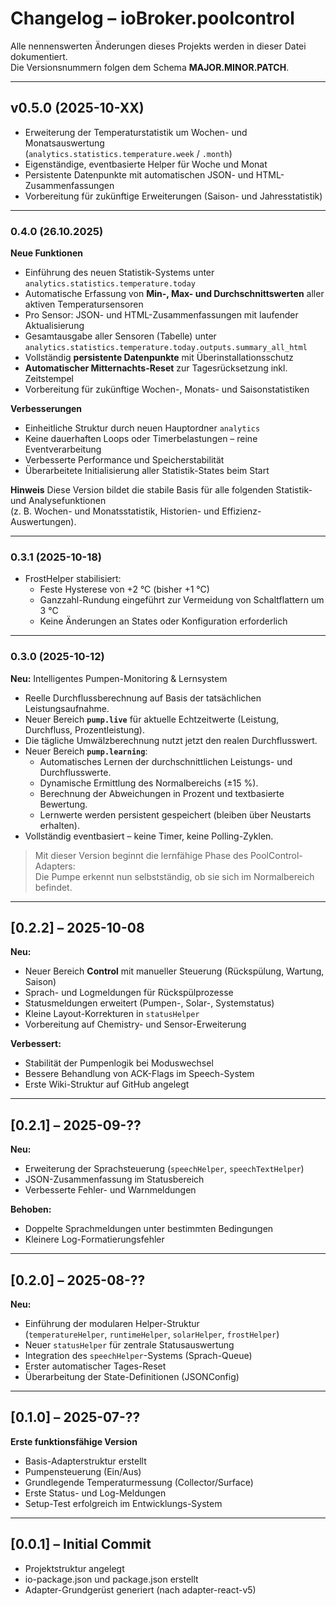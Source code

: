 # Changelog – ioBroker.poolcontrol

Alle nennenswerten Änderungen dieses Projekts werden in dieser Datei dokumentiert.  
Die Versionsnummern folgen dem Schema **MAJOR.MINOR.PATCH**.

---

## v0.5.0 (2025-10-XX)
- Erweiterung der Temperaturstatistik um Wochen- und Monatsauswertung  
  (`analytics.statistics.temperature.week` / `.month`)
- Eigenständige, eventbasierte Helper für Woche und Monat
- Persistente Datenpunkte mit automatischen JSON- und HTML-Zusammenfassungen
- Vorbereitung für zukünftige Erweiterungen (Saison- und Jahresstatistik)


---


### **0.4.0 (26.10.2025)**

**Neue Funktionen**
- Einführung des neuen Statistik-Systems unter `analytics.statistics.temperature.today`
- Automatische Erfassung von **Min-, Max- und Durchschnittswerten** aller aktiven Temperatursensoren
- Pro Sensor: JSON- und HTML-Zusammenfassungen mit laufender Aktualisierung
- Gesamtausgabe aller Sensoren (Tabelle) unter  
  `analytics.statistics.temperature.today.outputs.summary_all_html`
- Vollständig **persistente Datenpunkte** mit Überinstallationsschutz
- **Automatischer Mitternachts-Reset** zur Tagesrücksetzung inkl. Zeitstempel
- Vorbereitung für zukünftige Wochen-, Monats- und Saisonstatistiken

**Verbesserungen**
- Einheitliche Struktur durch neuen Hauptordner `analytics`
- Keine dauerhaften Loops oder Timerbelastungen – reine Eventverarbeitung
- Verbesserte Performance und Speicherstabilität
- Überarbeitete Initialisierung aller Statistik-States beim Start

**Hinweis**
Diese Version bildet die stabile Basis für alle folgenden Statistik- und Analysefunktionen  
(z. B. Wochen- und Monatsstatistik, Historien- und Effizienz-Auswertungen).


---


### 0.3.1 (2025-10-18)
- FrostHelper stabilisiert:
  - Feste Hysterese von +2 °C (bisher +1 °C)
  - Ganzzahl-Rundung eingeführt zur Vermeidung von Schaltflattern um 3 °C
  - Keine Änderungen an States oder Konfiguration erforderlich


---


### 0.3.0 (2025-10-12)
**Neu:** Intelligentes Pumpen-Monitoring & Lernsystem

- Reelle Durchflussberechnung auf Basis der tatsächlichen Leistungsaufnahme.  
- Neuer Bereich **`pump.live`** für aktuelle Echtzeitwerte (Leistung, Durchfluss, Prozentleistung).  
- Die tägliche Umwälzberechnung nutzt jetzt den realen Durchflusswert.  
- Neuer Bereich **`pump.learning`**:
  - Automatisches Lernen der durchschnittlichen Leistungs- und Durchflusswerte.  
  - Dynamische Ermittlung des Normalbereichs (±15 %).  
  - Berechnung der Abweichungen in Prozent und textbasierte Bewertung.  
  - Lernwerte werden persistent gespeichert (bleiben über Neustarts erhalten).  
- Vollständig eventbasiert – keine Timer, keine Polling-Zyklen.  

> Mit dieser Version beginnt die lernfähige Phase des PoolControl-Adapters:  
> Die Pumpe erkennt nun selbstständig, ob sie sich im Normalbereich befindet.


---

## [0.2.2] – 2025-10-08
**Neu:**
- Neuer Bereich **Control** mit manueller Steuerung (Rückspülung, Wartung, Saison)
- Sprach- und Logmeldungen für Rückspülprozesse
- Statusmeldungen erweitert (Pumpen-, Solar-, Systemstatus)
- Kleine Layout-Korrekturen in `statusHelper`
- Vorbereitung auf Chemistry- und Sensor-Erweiterung

**Verbessert:**
- Stabilität der Pumpenlogik bei Moduswechsel
- Bessere Behandlung von ACK-Flags im Speech-System
- Erste Wiki-Struktur auf GitHub angelegt

---

## [0.2.1] – 2025-09-??
**Neu:**
- Erweiterung der Sprachsteuerung (`speechHelper`, `speechTextHelper`)
- JSON-Zusammenfassung im Statusbereich
- Verbesserte Fehler- und Warnmeldungen

**Behoben:**
- Doppelte Sprachmeldungen unter bestimmten Bedingungen
- Kleinere Log-Formatierungsfehler

---

## [0.2.0] – 2025-08-??
**Neu:**
- Einführung der modularen Helper-Struktur  
  (`temperatureHelper`, `runtimeHelper`, `solarHelper`, `frostHelper`)
- Neuer `statusHelper` für zentrale Statusauswertung
- Integration des `speechHelper`-Systems (Sprach-Queue)
- Erster automatischer Tages-Reset
- Überarbeitung der State-Definitionen (JSONConfig)

---

## [0.1.0] – 2025-07-??
**Erste funktionsfähige Version**
- Basis-Adapterstruktur erstellt
- Pumpensteuerung (Ein/Aus)
- Grundlegende Temperaturmessung (Collector/Surface)
- Erste Status- und Log-Meldungen
- Setup-Test erfolgreich im Entwicklungs-System

---

## [0.0.1] – Initial Commit
- Projektstruktur angelegt
- io-package.json und package.json erstellt
- Adapter-Grundgerüst generiert (nach adapter-react-v5)
